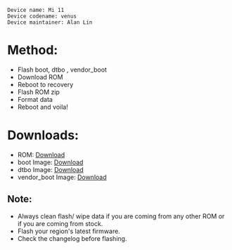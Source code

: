 ```
Device name: Mi 11
Device codename: venus
Device maintainer: Alan Lin
```

# Method:
- Flash boot, dtbo , vendor_boot
- Download ROM
- Reboot to recovery
- Flash ROM zip
- Format data
- Reboot and voila!

# Downloads:

* ROM: [Download](https://www.pling.com/p/1908484)
* boot Image: [Download](https://master.dl.sourceforge.net/project/superioros/venus/boot.img)
* dtbo Image: [Download](https://master.dl.sourceforge.net/project/superioros/venus/dtbo.img)
* vendor_boot Image: [Download](https://master.dl.sourceforge.net/project/superioros/venus/vendor_boot.img)

## Note:

* Always clean flash/ wipe data if you are coming from any other ROM or if you are coming from stock.
* Flash your region's latest firmware.
* Check the changelog before flashing.
